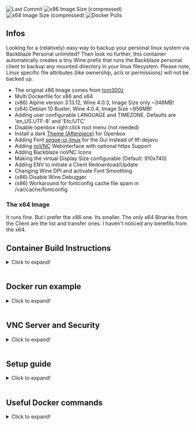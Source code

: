 ![Last Commit](https://img.shields.io/github/last-commit/semool/backblaze-personal-wine?style=flat-square)
![x86 Image Size (compressed)](https://img.shields.io/docker/image-size/loomes/backblaze-personal-wine/x86.alpine?color=magenta&label=x86%20Image%20%28compressed%29&style=flat-square)
![x64 Image Size (compressed)](https://img.shields.io/docker/image-size/loomes/backblaze-personal-wine/x64.debian?color=magenta&label=x64%20Image%20%28compressed%29&style=flat-square)
![Docker Pulls](https://img.shields.io/docker/pulls/loomes/backblaze-personal-wine?style=flat-square)

## Infos
Looking for a (relatively) easy way to backup your personal linux system via Backblaze Personal unlimited? 
Then look no further, this container automatically creates a tiny Wine prefix that runs the Backblaze personal client to backup any mounted directory in your linux filesystem.
Please note, Linux specific file attributes (like ownership, acls or permissions) will not be backed up.

* The original x86 Image comes from [tom300z](https://github.com/tom300z/backblaze-personal-wine)
* Multi Dockerfile for x86 and x64
* (x86) Alpine version 3.13.12, Wine 4.0.3, Image Size only ~348MB!
* (x64) Debian 10 Buster, Wine 4.0.4, Image Size ~956MB!
* Adding user configurable LANGUAGE and TIMEZONE. Defaults are 'en_US.UTF-8' and 'Etc/UTC'
* Disable openbox right click root menu (not needed)
* Install a dark [Theme (Afterpiece)](https://github.com/terroo/openbox-themes/tree/main/Afterpiece) for Openbox
* Adding Font [segoe-ui-linux](https://github.com/mrbvrz/segoe-ui-linux) for the Gui instead of ttf-dejavu
* Adding [noVNC](https://github.com/novnc/noVNC) Webinterface with optional https Support
* Adding Backblaze noVNC Icons
* Making the virtual Display Size configurable (Default: 910x740)
* Adding ENV to initiate a Client Redownload/Update
* Changing Wine DPI and activate Font Smoothing
* (x86) Disable Wine Debugger
* (x86) Workaround for fontconfig cache file spam in /var/cache/fontconfig

### The x64 Image
It runs fine. But i prefer the x86 one. Its smaller. The only x64 Binaries from the Client are the list and transfer ones. I haven't noticed any benefits from the x64.

## Container Build Instructions
<details>
  <summary>Click to expand!</summary>

### To build the x86 Version:
```
docker build -t backblaze-personal-wine:x86.alpine .
```
### To build the x64 Version:
```
docker build -t backblaze-personal-wine:x64.debian --build-arg BASEIMAGE="amd64/debian:buster-slim" .
```
</details><br/>
  
## Docker run example
<details>
  <summary>Click to expand!</summary>

### Simple
```
docker run -d \
    --init \
    -v backblaze_data:/wine \ #<- This can be a Docker Volume
    -v /mnt/backblaze-temp:/data \ #<- This must be a Folder that is big enough to save the bigest file from your Backup (look at 'Data Dir Tips')
    -v /mnt/backupfolder1:/data/backupfolder1 \ #<- A Folder that should be Backuped
    -v /mnt/backupfolder2:/data/backupfolder2 \ #<- A Folder that should be Backuped
    --name=backblaze \
    --restart=always \
    backblaze-personal-wine:x86.alpine # <- or x64.debian
```

### Advanced
```
docker run -d \
    -h Backblaze-PB \ # <- The Hostname
    --init \
    -p 5900:5900 \ # <- The VNC Port
    -p 6080:6080 \ # <- The noVNC Webif Port
    -e TZ=Europe/Berlin \
    -e LANG=de_DE.UTF-8 \
    -e COMPUTERNAME=pcname \ # <- Wine Computername
    -e VNCPASSWORD=password \
    -e NOVNCSSL=1 \ # <- Look in the VNC Server Security Section
    -e DISPLAYSIZE=910x740 \ # <- The virtual Display Size
    -e CLIENTUPDATE=0 \ # <- Set this to 1 (2 for Beta Version) for Client Update/Reinstall
    -v backblaze_data:/wine \ #<- This can be a Docker Volume
    -v /mnt/backblaze-temp:/data \ #<- This must be a Folder that is big enough to save the bigest file from your Backup (look at 'Data Dir Tips')
    -v /mnt/backupfolder1:/data/backupfolder1 \ #<- A Folder that should be Backuped
    -v /mnt/backupfolder2:/data/backupfolder2 \ #<- A Folder that should be Backuped
    --name=backblaze \
    --restart=always \
    backblaze-personal-wine:x86.alpine # <- or x64.debian
```
</details><br/>

## VNC Server and Security
<details>
  <summary>Click to expand!</summary>

### Connecting to the VNC Server
To go through the setup process you must connect to the integrated vnc server. 
* You can use a VNC Client (Port 5900) like [TigerVNC Viewer](https://github.com/TigerVNC/tigervnc)
* or you can use the integrated noVNC Webinterface (Port 6080).

### VNC Password
You can set a password to secure the VNC Server by add ```-e VNCPASSWORD=yourpwd``` to the docker run command.
The Password will be saved to ```/wine/.vncpassword```.
For extra Security you can now change ```-e VNCPASSWORD=yourpwd``` to ```-e VNCPASSWORD=anything ,but not to 'none'```.
The encryptet ```/wine/.vncpassword``` will continue to be used.
When you set the Password back to 'none' the saved file will be deletet.
In the same way you can change the Password, set to 'none', start/stop the Container and set a new Password.

### Security
The server runs an unencrypted integrated VNC server.
Make sure you dont accept Connections from outside your local Network.

### Simple https
You can set ```-e NOVNCSSL=1``` to the docker run command.
Then the Container will create a Keyfile for https: ```/wine/.novnc.pem```.
Optional you can replace it with your own compatible Keyfile.
When ```-e NOVNCSSL=1``` is set you can only access the noVNC Webinterface with https.
The normal VNC Server will not acceppt connections on Port 5900 now.

### https
When you need access over the Internet with legit Certificates (Lets Encrypt) you can use [NGINX Proxy Manager](https://github.com/NginxProxyManager/nginx-proxy-manager) to setup https for the noVNC Webinterface.
Optional you can disable the VNC Port expose:
* comment the ```EXPOSE 5900``` in the Dockerfile before you build your Image to only allow Connections to the noVNC Webinterface.
* or you can modify the Port Mapping in your run command: ```-p 127.0.0.1:5900:5900```
</details><br/>

## Setup guide
<details>
  <summary>Click to expand!</summary>

### Step 1: DATA Dir Tips
Mount a very Big empty Folder directly to '/data' first. It must have free Space for the bigest File you will Backup.
The Client uploads big files in Chunks (10MB) and they are temporarily saved here.
Also a directory '.bzvol' will create here. The Files inside are unique and needed for the client to redetect this as D: Drive.
Now you can mount all your Folders for Backup inside. you can remove or add Folders at any time (Look in the 'Docker run Example').

### Step 2: Installation
When starting the container for the first time, it will automatically initialize a new Wine prefix and download & run the backblaze installer.

When you only see a black screen once you are connected press alt-tab to activate the installer window.

Eventually the installer might look a bit weird (all white) at the very beginning. Just enter your backblaze account email into the white box and hit enter, then you should see the rest of the ui.
Or you can move the Window around a little bit, that fixed the view.

Then enter your password and hit "Install", the installer will start scanning your drive.

* For x86 Image: After Backblaze Client Installation ALL x64 Binaries are get renamed while this is a i386 only Container. Without renaming them the Client try continusly starting them and wine will go in Debug Mode = High CPU Load! When a Message Pops up with Client is not installed correctly ignore it and click in the main Client Window to hide the Warning in the background. Client will run fine!
* For X64 Image: When you become a Popup at Client Start 'ERR_NotificationDialog_bad_bzdata_permissions', ignore it and place it behind the Main Client Window. Eventually this is a Message that says you to enable Windows Location Services.

### Step 3: Configuration
Once the Installer is finished the backblaze client should open automatically.

You will notice that currently only around 10 files are backed up. 
To change that click the Settings button and check the box for the "D:" drive, this drive corresponds to the /data/ directory of your container. 
You can also set a better name for your backup here.
I'd also reccommend to remove the blacklisted file extensions from the "Exclusions" tab.

Once you hit "Ok" or "Apply" the client will start scanning your drives again, this might take a very long time depending on the number of files you mounted under the /data/ dir, just be patient and leave the container running.
You can dis- and reconnect from and to the VNC server at any time, this will not affect the Backblaze client.

When the analysis is complete make shoure the client performs the initial backup (this should happen automatically).
Depending on the number and size of the files you want to back up and your upload speed, this will take quite some time.
If you have to stop the container during the initial backup the backup will continue where it left once the container is started again.

Backblaze is now configured to automatically backup your linux files,  to check the progress or change settings use the VNC Server.

### Step 4: Client Update
To reinstall/update the Client start the Container with ```-e CLIENTUPDATE=1```
With ```-e CLIENTUPDATE=2``` the latest Beta Version will be downloaded.
The old Installer will be renamed and then the actual one will be downloaded.
After this the Installation will start. Go to the VNC Server to complete. The Client will start automaticaly after this.
When you restart the complete Container set 'CLIENTUPDATE' back to 0.
</details><br/>
  
## Useful Docker commands
<details>
  <summary>Click to expand!</summary>

### Get the Container Logfile:
```
docker logs -f backblaze
```
### Open a bash Shell for the Container:
```
docker exec -it backblaze bash
```
### You can open a Explorer Window in your VNC Session to check the mounts:
```
docker exec backblaze wine explorer &
```
### Getting access to the Registry:
```
docker exec backblaze wine registry &
```
### Getting access to the Wine Config Window:
```
docker exec backblaze wine winecfg &
```
</details><br/>
